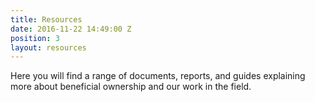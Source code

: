 ```yaml
---
title: Resources
date: 2016-11-22 14:49:00 Z
position: 3
layout: resources
---
```


Here you will find a range of documents, reports, and guides explaining more about beneficial ownership and our work in the field.
